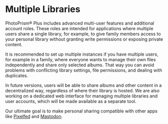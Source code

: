 # Multiple Libraries

PhotoPrism® Plus includes advanced multi-user features and additional account roles. These roles are intended for applications where multiple users share a single library, for example, to give family members access to your personal library without granting write permissions or exposing private content.

It is recommended to set up multiple instances if you have multiple users, for example in a family, where everyone wants to manage their own files independently and share only selected albums. That way you can avoid problems with conflicting library settings, file permissions, and dealing with duplicates.

In future versions, users will be able to share albums and other content in a decentralized way, regardless of where their library is hosted. We are also working on a dedicated web interface for managing multiple libraries and user accounts, which will be made available as a separate tool.

Our ultimate goal is to make personal sharing compatible with other apps like [Pixelfed](https://pixelfed.org/) and [Mastodon](https://joinmastodon.org/).
